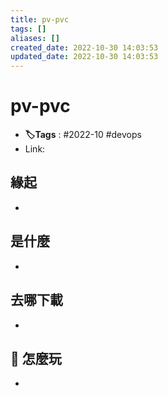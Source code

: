 ```yaml
---
title: pv-pvc
tags: []
aliases: []
created_date: 2022-10-30 14:03:53
updated_date: 2022-10-30 14:03:53
---
```


# pv-pvc
- **🏷️Tags** :   #2022-10 #devops 
- Link: 

## 緣起

- 

## 是什麼

- 

## 去哪下載

- 

## 📝 怎麼玩

- 
